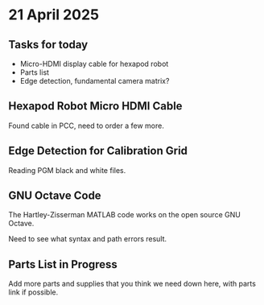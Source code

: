 # 21 April 2025

## Tasks for today

* Micro-HDMI display cable for hexapod robot
* Parts list
* Edge detection, fundamental camera matrix?

## Hexapod Robot Micro HDMI Cable

Found cable in PCC, need to order a few more.

## Edge Detection for Calibration Grid

Reading PGM black and white files.



## GNU Octave Code

The Hartley-Zisserman MATLAB code works on the open source GNU Octave.



Need to see what syntax and path errors result.

## Parts List in Progress

Add more parts and supplies that you think we need down here, with parts link if possible.

